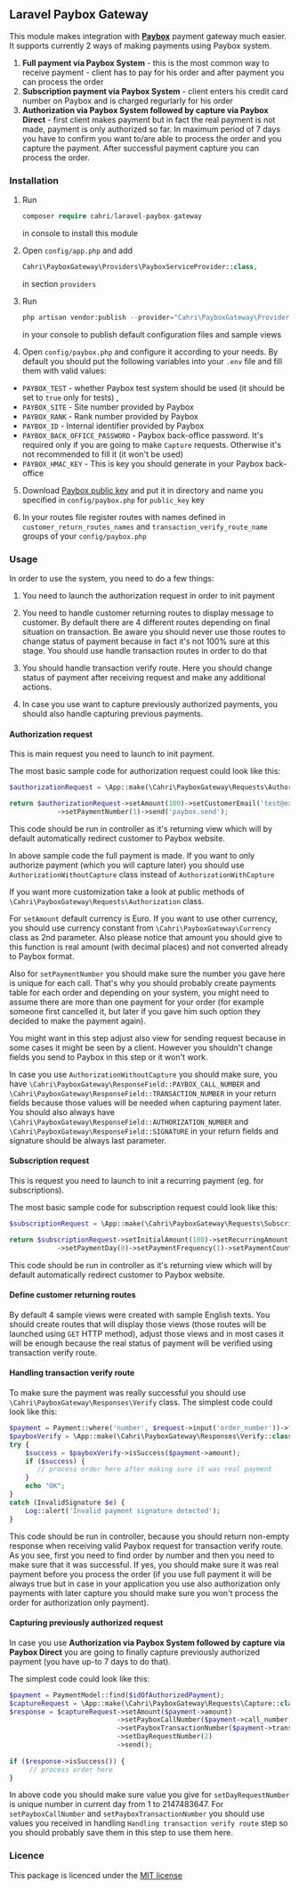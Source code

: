 ## Laravel Paybox Gateway

This module makes integration with **[Paybox](http://www1.paybox.com/?lang=en)** payment gateway much easier. It supports currently 2 ways of making payments using Paybox system.
 
 1. **Full payment via Paybox System** - this is the most common way to receive payment - client has to pay for his order and after payment you can process the order
 2. **Subscription payment via Paybox System** - client enters his credit card number on Paybox and is charged regurlarly for his order
 3. **Authorization via Paybox System followed by capture via Paybox Direct** - first client makes payment but in fact the real payment is not made, payment is only authorized so far. In maximum period of 7 days you have to confirm you want to/are able to process the order and you capture the payment. After successful payment capture you can process the order.

### Installation

1. Run

   ```php   
   composer require cahri/laravel-paybox-gateway
   ``` 
   
   in console to install this module
   
   
2. Open `config/app.php` and add
    
   ```php
   Cahri\PayboxGateway\Providers\PayboxServiceProvider::class,
   ```
        
   in section `providers`
          
3. Run

    ```php
    php artisan vendor:publish --provider="Cahri\PayboxGateway\Providers\PayboxServiceProvider"
    ```
    
    in your console to publish default configuration files and sample views
        
4. Open `config/paybox.php` and configure it according to your needs. By default you should put the following variables into your `.env` file and fill them with valid values:
 
 * `PAYBOX_TEST` - whether Paybox test system should be used (it should be set to `true` only for tests) , 
 * `PAYBOX_SITE` - Site number provided by Paybox
 * `PAYBOX_RANK` - Rank number provided by Paybox
 * `PAYBOX_ID` - Internal identifier provided by Paybox
 * `PAYBOX_BACK_OFFICE_PASSWORD` - Paybox back-office password. It's required only if you are going to make `Capture` requests. Otherwise it's not recommended to fill it (it won't be used)
 * `PAYBOX_HMAC_KEY` - This is key you should generate in your Paybox back-office 
  
5. Download [Paybox public key](http://www1.paybox.com/espace-integrateur-documentation/manuels/?lang=en) and put it in directory and name you specified in `config/paybox.php` for `public_key` key
     
6. In your routes file register routes with names defined in `customer_return_routes_names` and `transaction_verify_route_name` groups of your `config/paybox.php`

### Usage

In order to use the system, you need to do a few things:

1. You need to launch the authorization request in order to init payment

2. You need to handle customer returning routes to display message to customer. By default there are 4 different routes depending on final situation on transaction. Be aware you should never use those routes to change status of payment because in fact it's not 100% sure at this stage. You should use handle transaction routes in order to do that

3. You should handle transaction verify route. Here you should change status of payment after receiving request and make any additional actions.

4. In case you use want to capture previously authorized payments, you should also handle capturing previous payments.

#### Authorization request

This is main request you need to launch to init payment. 
        
The most basic sample code for authorization request could look like this:

```php
$authorizationRequest = \App::make(\Cahri\PayboxGateway\Requests\AuthorizationWithCapture::class);

return $authorizationRequest->setAmount(100)->setCustomerEmail('test@example.com')
            ->setPaymentNumber(1)->send('paybox.send');
```            
This code should be run in controller as it's returning view which will by default automatically redirect customer to Paybox website.

In above sample code the full payment is made. If you want to only authorize payment (which you will capture later) you should use `AuthorizationWithoutCapture` class instead of `AuthorizationWithCapture`

If you want more customization take a look at public methods of  `\Cahri\PayboxGateway\Requests\Authorization` class.

For `setAmount` default currency is Euro. If you want to use other currency, you should use currency constant from `\Cahri\PayboxGateway\Currency` class as 2nd parameter. Also please notice that amount you should give to this function is real amount (with decimal places) and not converted already to Paybox format.  

Also for `setPaymentNumber` you should make sure the number you gave here is unique for each call. That's why you should probably create payments table for each order and depending on your system, you might need to assume there are more than one payment for your order (for example someone first cancelled it, but later if you gave him such option they decided to make the payment again).

You might want in this step adjust also view for sending request because in some cases it might be seen by a client. However you shouldn't change fields you send to Paybox in this step or it won't work.

In case you use `AuthorizationWithoutCapture` you should make sure, you have `\Cahri\PayboxGateway\ResponseField::PAYBOX_CALL_NUMBER` and `\Cahri\PayboxGateway\ResponseField::TRANSACTION_NUMBER` in your return fields because those values will be needed when capturing payment later.  You should also always have `\Cahri\PayboxGateway\ResponseField::AUTHORIZATION_NUMBER` and `\Cahri\PayboxGateway\ResponseField::SIGNATURE` in your return fields and signature should be always last parameter. 

#### Subscription request

This is request you need to launch to init a recurring payment (eg. for subscriptions). 
        
The most basic sample code for subscription request could look like this:

```php
$subscriptionRequest = \App::make(\Cahri\PayboxGateway\Requests\Subscription::class);

return $subscriptionRequest->setInitialAmount(100)->setRecurringAmount(100)->setCustomerEmail('test@example.com')
            ->setPaymentDay(0)->setPaymentFrequency(1)->setPaymentCount(12)->setPaymentShift(5)->send('paybox.send');
```            

This code should be run in controller as it's returning view which will by default automatically redirect customer to Paybox website.

#### Define customer returning routes

By default 4 sample views were created with sample English texts. You should create routes that will display those views (those routes will be launched using `GET` HTTP method), adjust those views and in most cases it will be enough because the real status of payment will be verified using transaction verify route.

#### Handling transaction verify route

To make sure the payment was really successful you should use `\Cahri\PayboxGateway\Responses\Verify` class. The simplest code could look like this:

```php
$payment = Payment::where('number', $request->input('order_number'))->firstOrFail();
$payboxVerify = \App::make(\Cahri\PayboxGateway\Responses\Verify::class);
try {
    $success = $payboxVerify->isSuccess($payment->amount);
    if ($success) {
       // process order here after making sure it was real payment
    }
    echo "OK";
}
catch (InvalidSignature $e) {
    Log::alert('Invalid payment signature detected');
}
```

This code should be run in controller, because you should return non-empty response when receiving valid Paybox request for transaction verify route. As you see, first you need to find order by number and then you need to make sure that it was successful. If yes, you should make sure it was real payment before you process the order (if you use full payment it will be always true but in case in your application you use also authorization only payments with later capture you should make sure you won't process the order for authorization only payment).
 
#### Capturing previously authorized request

In case you use **Authorization via Paybox System followed by capture via Paybox Direct** you are going to finally capture previously authorized payment (you have up-to 7 days to do that).
 
The simplest code could look like this:

```php
$payment = PaymentModel::find($idOfAuthorizedPayment);
$captureRequest = \App::make(\Cahri\PayboxGateway\Requests\Capture::class);
$response = $captureRequest->setAmount($payment->amount)
                           ->setPayboxCallNumber($payment->call_number)
                           ->setPayboxTransactionNumber($payment->transaction_number)
                           ->setDayRequestNumber(2)
                           ->send();
                           
if ($response->isSuccess()) {
     // process order here                
}
```

In above code you should make sure value you give for `setDayRequestNumber` is unique number in current day from 1 to 2147483647. For `setPayboxCallNumber` and `setPayboxTransactionNumber` you should use values you received in handling `Handling transaction verify route` step so you should probably save them in this step to use them here.

### Licence

This package is licenced under the [MIT license](http://opensource.org/licenses/MIT)